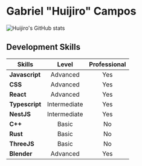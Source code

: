 # Gabriel "Huijiro" Campos

![Huijiro's GitHub stats](https://github-readme-stats.vercel.app/api?username=huijiro&theme=github_dark)
    
## Development Skills

| Skills         |    Level     | Professional |
| -------------- | :----------: | :----------: |
| **Javascript** |   Advanced   |     Yes      |
| **CSS**        |   Advanced   |     Yes      |
| **React**      |   Advanced   |     Yes      |
| **Typescript** | Intermediate |     Yes      |
| **NestJS**     | Intermediate |     Yes      |
| **C++**        |    Basic     |      No      |
| **Rust**       |    Basic     |      No      |
| **ThreeJS**    |    Basic     |      No      |
| **Blender**    |    Advanced  |      Yes     |

